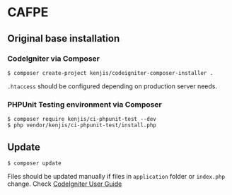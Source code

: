 # CAFPE

## Original base installation

### CodeIgniter via Composer

```
$ composer create-project kenjis/codeigniter-composer-installer .
```

`.htaccess` should be configured depending on production server needs.

### PHPUnit Testing environment via Composer

```
$ composer require kenjis/ci-phpunit-test --dev
$ php vendor/kenjis/ci-phpunit-test/install.php
```

## Update
```
$ composer update
```

Files should be updated manually if files in `application` folder or `index.php` change. Check [CodeIgniter User Guide](http://www.codeigniter.com/user_guide/installation/upgrading.html)
